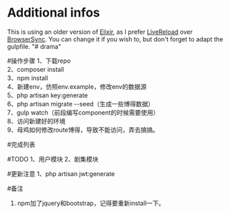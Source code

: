 # Additional infos
This is using an older version of [Elixir](https://laravel.com/docs/5.2/elixir), as I prefer [LiveReload](https://chrome.google.com/webstore/detail/livereload/jnihajbhpnppcggbcgedagnkighmdlei) over [BrowserSync](https://www.browsersync.io). You can change it if you wish to, but don't forget to adapt the gulpfile.
"# drama" 

#操作步骤
1、下载repo</br>
2、composer install</br>
3、npm install</br>
4、新建env，仿照env.example，修改env的数据源</br>
5、php artisan key:generate</br>
6、php artisan migrate --seed（生成一些博得数据）</br>
7、gulp watch（前段编写component的时候需要使用）</br>
8、访问新建好的环境</br>
9、母鸡如何修改route博得，导致不能访问，弄去搞搞。</br>

#完成列表

#TODO
1、用户模块
2、剧集模块

#更新注意
1、php artisan jwt:generate

#备注
1. npm加了jquery和bootstrap，记得要重新install一下。